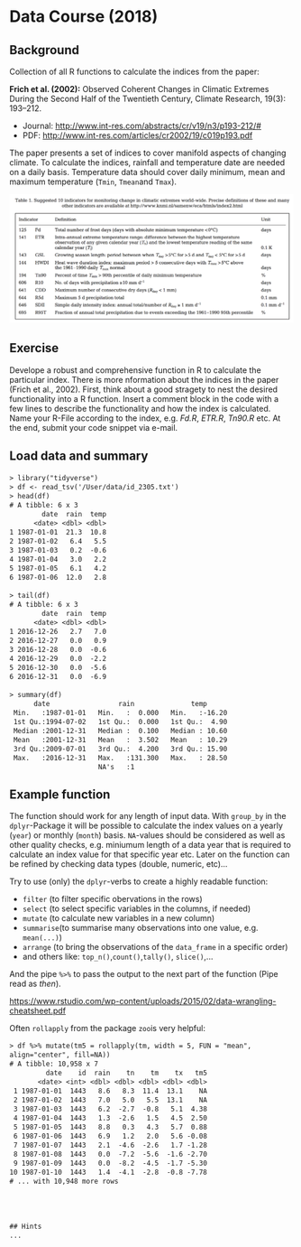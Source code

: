 # Data Course (2018)

## Background
Collection of all R functions to calculate the indices from the paper: 

**Frich et al. (2002):** Observed Coherent Changes in Climatic Extremes During the Second Half of the Twentieth Century, Climate Research, 19(3): 193–212. 
 * Journal: <http://www.int-res.com/abstracts/cr/v19/n3/p193-212/#> 
 * PDF: <http://www.int-res.com/articles/cr2002/19/c019p193.pdf>

The paper presents a set of indices to cover manifold aspects of changing climate. To calculate the indices, rainfall and temperature date are needed on a daily basis. Temperature data should cover daily minimum, mean and maximum temperature (`Tmin`, `Tmean`and `Tmax`).

![frich](frich_index.png "Frich et al. 2002")

## Exercise 

Develope a robust and comprehensive function in R to calculate the particular index. There is more nformation about the indices in the paper (Frich et al., 2002). First, think about a good stragety to nest the desired functionality into a R function. Insert a comment block in the code with a few lines to describe the functionality and how the index is calculated.
Name your R-File according to the index, e.g. _Fd.R_, _ETR.R_, _Tn90.R_ etc.
At the end, submit your code snippet via e-mail.

## Load data and summary

```{r}
> library("tidyverse")
> df <- read_tsv('/User/data/id_2305.txt')
> head(df)
# A tibble: 6 x 3
        date  rain  temp
      <date> <dbl> <dbl>
1 1987-01-01  21.3  10.8
2 1987-01-02   6.4   5.5
3 1987-01-03   0.2  -0.6
4 1987-01-04   3.0   2.2
5 1987-01-05   6.1   4.2
6 1987-01-06  12.0   2.8

> tail(df)
# A tibble: 6 x 3
        date  rain  temp
      <date> <dbl> <dbl>
1 2016-12-26   2.7   7.0
2 2016-12-27   0.0   0.9
3 2016-12-28   0.0  -0.6
4 2016-12-29   0.0  -2.2
5 2016-12-30   0.0  -5.6
6 2016-12-31   0.0  -6.9

> summary(df)
      date                 rain              temp       
 Min.   :1987-01-01   Min.   :  0.000   Min.   :-16.20  
 1st Qu.:1994-07-02   1st Qu.:  0.000   1st Qu.:  4.90  
 Median :2001-12-31   Median :  0.100   Median : 10.60  
 Mean   :2001-12-31   Mean   :  3.502   Mean   : 10.29  
 3rd Qu.:2009-07-01   3rd Qu.:  4.200   3rd Qu.: 15.90  
 Max.   :2016-12-31   Max.   :131.300   Max.   : 28.50  
                      NA's   :1   
```


## Example function

The function should work for any length of input data. With `group_by` in the `dplyr`-Package it will be possible to calculate the index values on a yearly (`year`) or monthly (`month`) basis. `NA`-values should be considered as well as other quality checks, e.g. miniumum length of a data year that is required to calculate an index value for that specific year etc. Later on the function can be refined by checking data types (double, numeric, etc)...

Try to use (only) the `dplyr`-verbs to create a highly readable function:
 * `filter` (to filter specific obervations in the rows)
 * `select` (to select specific variables in the columns, if needed)
 * `mutate` (to calculate new variables in a new column)
 * `summarise`(to summarise many observations into one value, e.g. `mean(...)`)
 * `arrange` (to bring the observations of the `data_frame` in a specific order)
 * and others like: `top_n()`,`count()`,`tally()`, `slice()`,...
 
 And the pipe `%>%` to pass the output to the next part of the function (Pipe read as *then*).
 
 <https://www.rstudio.com/wp-content/uploads/2015/02/data-wrangling-cheatsheet.pdf>
 
Often `rollapply` from the package `zoo`is very helpful:

```{r}
> df %>% mutate(tm5 = rollapply(tm, width = 5, FUN = "mean", align="center", fill=NA))
# A tibble: 10,958 x 7
         date    id  rain    tn    tm    tx   tm5
       <date> <int> <dbl> <dbl> <dbl> <dbl> <dbl>
 1 1987-01-01  1443   8.6   8.3  11.4  13.1    NA
 2 1987-01-02  1443   7.0   5.0   5.5  13.1    NA
 3 1987-01-03  1443   6.2  -2.7  -0.8   5.1  4.38
 4 1987-01-04  1443   1.3  -2.6   1.5   4.5  2.50
 5 1987-01-05  1443   8.8   0.3   4.3   5.7  0.88
 6 1987-01-06  1443   6.9   1.2   2.0   5.6 -0.08
 7 1987-01-07  1443   2.1  -4.6  -2.6   1.7 -1.28
 8 1987-01-08  1443   0.0  -7.2  -5.6  -1.6 -2.70
 9 1987-01-09  1443   0.0  -8.2  -4.5  -1.7 -5.30
10 1987-01-10  1443   1.4  -4.1  -2.8  -0.8 -7.78
# ... with 10,948 more rows




## Hints
...
